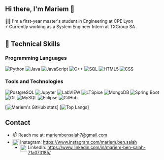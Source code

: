 ## Hi there, I'm Mariem 👋

👩‍🎓 I'm a first-year master's student in Engineering at CPE Lyon <br>
⚡ Currently working as a System Engineer Intern at TXGroup SA .


## 💼 Technical Skills

### Programming Languages
![Python](https://img.shields.io/badge/-Python-blue?style=flat&logo=python&logoColor=white)
![Java](https://img.shields.io/badge/-Java-red?style=flat&logo=java&logoColor=white)
![JavaScript](https://img.shields.io/badge/-JavaScript-yellow?style=flat&logo=javascript&logoColor=white)
![C++](https://img.shields.io/badge/-C++-blue?style=flat&logo=c%2B%2B&logoColor=white)
![SQL](https://img.shields.io/badge/-SQL-black?style=flat&logo=postgresql&logoColor=white)
![HTML5](https://img.shields.io/badge/-HTML5-E34F26?style=flat&logo=html5&logoColor=white)
![CSS](https://img.shields.io/badge/-CSS-1572B6?style=flat&logo=css3&logoColor=white)

### Tools and Technologies
![PostgreSQL](https://img.shields.io/badge/-PostgreSQL-336791?style=flat&logo=postgresql&logoColor=white)
![Jupyter](https://img.shields.io/badge/-Jupyter-F37626?style=flat&logo=jupyter&logoColor=white)
![LabVIEW](https://img.shields.io/badge/-LabVIEW-FFDB58?style=flat&logo=ni&logoColor=white)
![LTSpice](https://img.shields.io/badge/-LTSpice-FF7F50?style=flat&logo=spice&logoColor=white)
![MongoDB](https://img.shields.io/badge/-MongoDB-47A248?style=flat&logo=mongodb&logoColor=white)
![Spring Boot](https://img.shields.io/badge/-Spring%20Boot-6DB33F?style=flat&logo=spring-boot&logoColor=white)
![Git](https://img.shields.io/badge/-Git-F05032?style=flat&logo=git&logoColor=white)
![MySQL](https://img.shields.io/badge/-MySQL-black?style=flat&logo=mysql&logoColor=white)
![Eclipse](https://img.shields.io/badge/-Eclipse-2C2255?style=flat&logo=eclipse&logoColor=white)
![GitHub](https://img.shields.io/badge/-GitHub-181717?style=flat&logo=github&logoColor=white)

[![Mariem's GitHub stats](https://github-readme-stats.vercel.app/api?username=Mariem-Ben-Salah)]
[![Top Langs](https://github-readme-stats.vercel.app/api/top-langs/?username=Mariem-Ben-Salah&layout=compact)]


## Contact

* 📫 Reach me at: mariembensalah7@gmail.com
* <img align="left" alt="Instagram" width="22px" src="https://cdn.jsdelivr.net/npm/simple-icons@v3/icons/instagram.svg" />Instagram: https://www.instagram.com/mariem.ben.salah
* <img align="left" alt="LinkedIn" width="22px" src="https://cdn.jsdelivr.net/npm/simple-icons@v3/icons/linkedin.svg" />LinkedIn: https://www.linkedin.com/in/mariem-ben-salah-71a073185/
